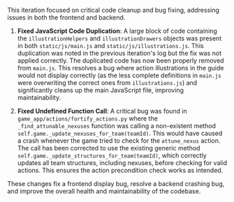 This iteration focused on critical code cleanup and bug fixing, addressing issues in both the frontend and backend.

1.  **Fixed JavaScript Code Duplication**: A large block of code containing the `illustrationHelpers` and `illustrationDrawers` objects was present in both `static/js/main.js` and `static/js/illustrations.js`. This duplication was noted in the previous iteration's log but the fix was not applied correctly. The duplicated code has now been properly removed from `main.js`. This resolves a bug where action illustrations in the guide would not display correctly (as the less complete definitions in `main.js` were overwriting the correct ones from `illustrations.js`) and significantly cleans up the main JavaScript file, improving maintainability.

2.  **Fixed Undefined Function Call**: A critical bug was found in `game_app/actions/fortify_actions.py` where the `_find_attunable_nexuses` function was calling a non-existent method `self.game._update_nexuses_for_team(teamId)`. This would have caused a crash whenever the game tried to check for the `attune_nexus` action. The call has been corrected to use the existing generic method `self.game._update_structures_for_team(teamId)`, which correctly updates all team structures, including nexuses, before checking for valid actions. This ensures the action precondition check works as intended.

These changes fix a frontend display bug, resolve a backend crashing bug, and improve the overall health and maintainability of the codebase.